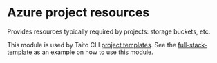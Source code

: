 # Azure project resources

Provides resources typically required by projects: storage buckets, etc.

This module is used by Taito CLI [project templates](https://taitounited.github.io/taito-cli/templates/#project-templates). See the [full-stack-template](https://github.com/TaitoUnited/full-stack-template) as an example on how to use this module.
